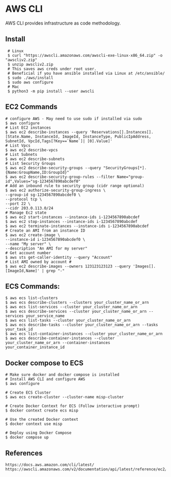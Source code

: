 AWS CLI
========

AWS CLI provides infrastructure as code methodology. 

Install
-------

     # Linux
     $ curl "https://awscli.amazonaws.com/awscli-exe-linux-x86_64.zip" -o "awscliv2.zip"
     $ unzip awscliv2.zip
     # This saves aws creds under root user.
     # Beneficial if you have ansible installed via Linux at /etc/ansible/ 
     $ sudo ./aws/install
     $ sudo aws configure
     # Mac
     $ python3 -m pip install --user awscli

EC2 Commands
--------------

    # configure AWS - May need to use sudo if installed via sudo 
    $ aws configure
    # List EC2 instances
    $ aws ec2 describe-instances --query 'Reservations[].Instances[].[State.Name, InstanceId, ImageId, InstanceType, PublicIpAddress, SubnetId, VpcId,Tags[?Key==`Name`]| [0].Value]' 
    # List Vpcs
    $ aws ec2 describe-vpcs
    # List Subnets
    $ aws ec2 describe-subnets
    # List Security Groups
    $ aws ec2 describe-security-groups --query "SecurityGroups[*].{Name:GroupName,ID:GroupId}"
    $ aws ec2 describe-security-group-rules --filter Name="group-id",Values="sg-1234567890abcdef0"
    # Add an inbound rule to security group (cidr range optional)
    $ aws ec2 authorize-security-group-ingress \
    --group-id sg-1234567890abcdef0 \
    --protocol tcp \
    --port 22 \
    --cidr 203.0.113.0/24
    # Manage Ec2 state
    $ aws ec2 start-instances --instance-ids i-1234567890abcdef
    $ aws ec2 stop-instances --instance-ids i-1234567890abcdef
    $ aws ec2 terminate-instances --instance-ids i-1234567890abcdef
    # Create an AMI from an instance ID
    $ aws ec2 create-image \
    --instance-id i-1234567890abcdef0 \
    --name "My server" \
    --description "An AMI for my server"
    # Get account number
    $ aws sts get-caller-identity --query "Account"
    # List AMI owned by account #
    $ aws ec2 describe-images --owners 123123123123 --query 'Images[].[ImageId,Name]' | grep "-"

ECS Commands:
-------------

    $ aws ecs list-clusters
    $ aws ecs describe-clusters --clusters your_cluster_name_or_arn
    $ aws ecs list-services --cluster your_cluster_name_or_arn
    $ aws ecs describe-services --cluster your_cluster_name_or_arn --services your_service_name
    $ aws ecs list-tasks --cluster your_cluster_name_or_arn
    $ aws ecs describe-tasks --cluster your_cluster_name_or_arn --tasks your_task_id
    $ aws ecs list-container-instances --cluster your_cluster_name_or_arn
    $ aws ecs describe-container-instances --cluster your_cluster_name_or_arn --container-instances your_container_instance_id

Docker compose to ECS
---------------------

    # Make sure docker and docker compose is installed
    # Install AWS CLI and configure AWS
    $ aws configure

    # Create ECS Cluster
    $ aws ecs create-cluster --cluster-name misp-cluster

    # Create Docker Context for ECS (Follow interactive prompt)
    $ docker context create ecs misp

    # Use the created Docker context
    $ docker context use misp

    # Deploy using Docker Compose
    $ docker compose up

References
----------

    https://docs.aws.amazon.com/cli/latest/
    https://awscli.amazonaws.com/v2/documentation/api/latest/reference/ec2/index.html
